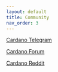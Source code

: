 ```yaml
---
layout: default
title: Community
nav_order: 3
---
```


[Cardano Telegram](https://t.me/CardanoAnnouncements/)

[Cardano Forum](https://forum.cardano.org/)

[Cardano Reddit](https://www.reddit.com/r/cardano/)
